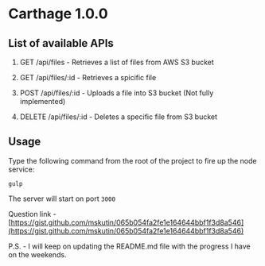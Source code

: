 # Carthage 1.0.0

## List of available APIs

1. GET /api/files - Retrieves a list of files from AWS S3 bucket

2. GET /api/files/:id - Retrieves a spicific file

3. POST /api/files/:id - Uploads a file into S3 bucket (Not fully implemented)

4. DELETE /api/files/:id - Deletes a specific file from S3 bucket

## Usage

Type the following command from the root of the project to fire up the node service:

```gulp```

The server will start on port `3000`

Question link - [https://gist.github.com/mskutin/065b054fa2fe1e164644bbf1f3d8a546](https://gist.github.com/mskutin/065b054fa2fe1e164644bbf1f3d8a546)

P.S. - I will keep on updating the README.md file with the progress I have on the weekends. 
